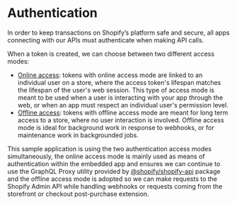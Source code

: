 # Authentication

In order to keep transactions on Shopify’s platform safe and secure, all apps connecting with our APIs must authenticate when making API calls.

When a token is created, we can choose between two different access modes:

- [Online access](https://shopify.dev/apps/auth#online-access): tokens with online access mode are linked to an individual user on a store, where the access token's lifespan matches the lifespan of the user's web session. This type of access mode is meant to be used when a user is interacting with your app through the web, or when an app must respect an individual user's permission level.
- [Offline access](https://shopify.dev/apps/auth#offline-access): tokens with offline access mode are meant for long term access to a store, where no user interaction is involved. Offline access mode is ideal for background work in response to webhooks, or for maintenance work in backgrounded jobs.

This sample application is using the two authentication access modes simultaneously, the online access mode is mainly used as means of authentication within the embedded app and ensures we can continue to use the GraphQL Proxy utility provided by [@shopify/shopify-api](https://www.npmjs.com/package/@shopify/shopify-api) package and the offline access mode is adopted so we can make requests to the Shopify Admin API while handling webhooks or requests coming from the storefront or checkout post-purchase extension.
